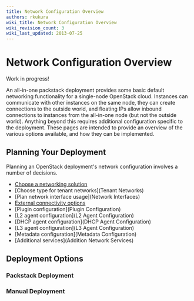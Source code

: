 ```yaml
---
title: Network Configuration Overview
authors: rkukura
wiki_title: Network Configuration Overview
wiki_revision_count: 3
wiki_last_updated: 2013-07-25
---
```


# Network Configuration Overview

Work in progress!

An all-in-one packstack deployment provides some basic default networking functionality for a single-node OpenStack cloud. Instances can communicate with other instances on the same node, they can create connections to the outside world, and floating IPs allow inbound connections to instances from the all-in-one node (but not the outside world). Anything beyond this requires additional configuration specific to the deployment. These pages are intended to provide an overview of the various options available, and how they can be implemented.

## Planning Your Deployment

Planning an OpenStack deployment's network configuration involves a number of decisions.

*   [Choose a networking solution](/networking/networking-solutions/)
*   [Choose type for tenant networks](Tenant Networks)
*   [Plan network interface usage](Network Interfaces)
*   [External connectivity options](/networking/external-connectivity/)
*   [Plugin configuration](Plugin Configuration)
*   [L2 agent configuration](L2 Agent Configuration)
*   [DHCP agent configuration](DHCP Agent Configuration)
*   [L3 agent configuration](L3 Agent Configuration)
*   [Metadata configuration](Metadata Configuration)
*   [Additional services](Addition Network Services)

## Deployment Options

### Packstack Deployment

### Manual Deployment
